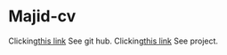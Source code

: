 # Majid-cv

Clicking[this link](https://github.com/majid0334/Majid-cv) See git hub.
Clicking[this link](https://majid0334.github.io/Majid-cv/) See project.

